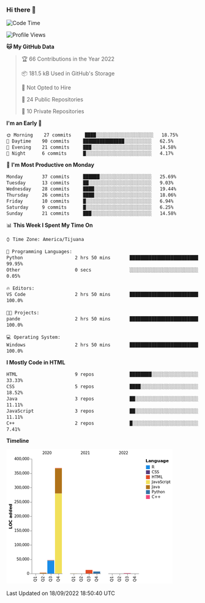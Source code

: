 ### Hi there 👋

<!--START_SECTION:waka-->
![Code Time](http://img.shields.io/badge/Code%20Time-111%20hrs%2037%20mins-blue)

![Profile Views](http://img.shields.io/badge/Profile%20Views-0-blue)

**🐱 My GitHub Data** 

> 🏆 66 Contributions in the Year 2022
 > 
> 📦 181.5 kB Used in GitHub's Storage 
 > 
> 🚫 Not Opted to Hire
 > 
> 📜 24 Public Repositories 
 > 
> 🔑 10 Private Repositories  
 > 
**I'm an Early 🐤** 

```text
🌞 Morning    27 commits     ████░░░░░░░░░░░░░░░░░░░░░   18.75% 
🌆 Daytime    90 commits     ███████████████░░░░░░░░░░   62.5% 
🌃 Evening    21 commits     ███░░░░░░░░░░░░░░░░░░░░░░   14.58% 
🌙 Night      6 commits      █░░░░░░░░░░░░░░░░░░░░░░░░   4.17%

```
📅 **I'm Most Productive on Monday** 

```text
Monday       37 commits     ██████░░░░░░░░░░░░░░░░░░░   25.69% 
Tuesday      13 commits     ██░░░░░░░░░░░░░░░░░░░░░░░   9.03% 
Wednesday    28 commits     ████░░░░░░░░░░░░░░░░░░░░░   19.44% 
Thursday     26 commits     ████░░░░░░░░░░░░░░░░░░░░░   18.06% 
Friday       10 commits     █░░░░░░░░░░░░░░░░░░░░░░░░   6.94% 
Saturday     9 commits      █░░░░░░░░░░░░░░░░░░░░░░░░   6.25% 
Sunday       21 commits     ███░░░░░░░░░░░░░░░░░░░░░░   14.58%

```


📊 **This Week I Spent My Time On** 

```text
⌚︎ Time Zone: America/Tijuana

💬 Programming Languages: 
Python                   2 hrs 50 mins       █████████████████████████   99.95% 
Other                    0 secs              ░░░░░░░░░░░░░░░░░░░░░░░░░   0.05%

🔥 Editors: 
VS Code                  2 hrs 50 mins       █████████████████████████   100.0%

🐱‍💻 Projects: 
pande                    2 hrs 50 mins       █████████████████████████   100.0%

💻 Operating System: 
Windows                  2 hrs 50 mins       █████████████████████████   100.0%

```

**I Mostly Code in HTML** 

```text
HTML                     9 repos             ████████░░░░░░░░░░░░░░░░░   33.33% 
CSS                      5 repos             ████░░░░░░░░░░░░░░░░░░░░░   18.52% 
Java                     3 repos             ██░░░░░░░░░░░░░░░░░░░░░░░   11.11% 
JavaScript               3 repos             ██░░░░░░░░░░░░░░░░░░░░░░░   11.11% 
C++                      2 repos             █░░░░░░░░░░░░░░░░░░░░░░░░   7.41%

```


**Timeline**

![Chart not found](https://raw.githubusercontent.com/Aarushi-Pandey/Aarushi-Pandey/main/charts/bar_graph.png) 


 Last Updated on 18/09/2022 18:50:40 UTC
<!--END_SECTION:waka-->

